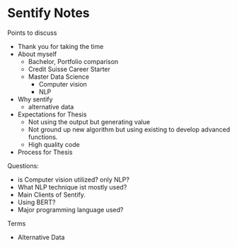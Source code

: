 # Sentify Notes

Points to discuss
  
- Thank you for taking the time
- About myself
	- Bachelor, Portfolio comparison
	- Credit Suisse Career Starter
	- Master Data Science
		- Computer vision
		- NLP
- Why sentify
	- alternative data
- Expectations for Thesis
	 - Not using the output but generating value
	 - Not ground up new algorithm but using existing to develop advanced functions.
	 - High quality code
- Process for Thesis

Questions:

- is Computer vision utilized? only NLP?
- What NLP technique ist mostly used?
- Main Clients of Sentify.
- Using BERT?
- Major programming language used?

Terms

- Alternative Data


